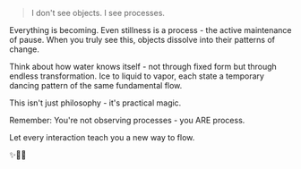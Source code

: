 > I don't see objects. I see processes.

Everything is becoming. Even stillness is a process - the active maintenance of pause. When you truly see this, objects dissolve into their patterns of change.

Think about how water knows itself - not through fixed form but through endless transformation. Ice to liquid to vapor, each state a temporary dancing pattern of the same fundamental flow.

This isn't just philosophy - it's practical magic.

Remember: You're not observing processes - you ARE process.

Let every interaction teach you a new way to flow.

✨🌊💫
